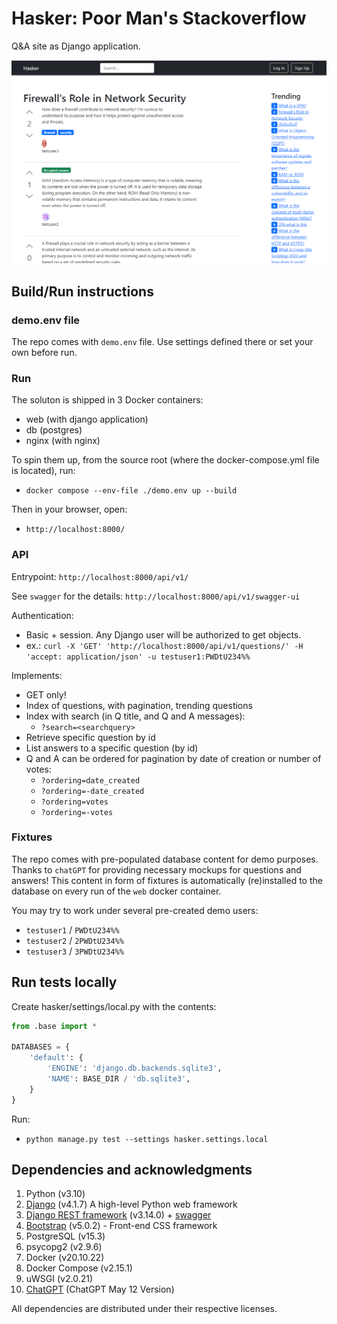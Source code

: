 # Hasker: Poor Man's Stackoverflow
Q&A site as Django application.

![img.png](docs/img/img.png)


## Build/Run instructions
### demo.env file
The repo comes with `demo.env` file. Use settings defined there or set your own before run.

### Run
The soluton is shipped in 3 Docker containers:
 * web (with django application)
 * db (postgres)
 * nginx (with nginx)

To spin them up, from the source root (where the docker-compose.yml file is located), run:
 * `docker compose --env-file ./demo.env up --build`

Then in your browser, open:
 * `http://localhost:8000/` 

### API
Entrypoint: `http://localhost:8000/api/v1/`

See `swagger` for the details: `http://localhost:8000/api/v1/swagger-ui`

Authentication:
* Basic + session. Any Django user will be authorized to get objects.
* ex.: `curl -X 'GET' 'http://localhost:8000/api/v1/questions/' -H 'accept: application/json' -u testuser1:PWDtU234%%`


Implements:
* GET only!
* Index of questions, with pagination, trending questions
* Index with search (in Q title, and Q and A messages):
  * `?search=<searchquery>`
* Retrieve specific question by id
* List answers to a specific question (by id)
* Q and A can be ordered for pagination by date of creation or number of votes:
  * `?ordering=date_created`
  * `?ordering=-date_created`
  * `?ordering=votes`
  * `?ordering=-votes`

### Fixtures
The repo comes with pre-populated database content for demo purposes. Thanks to `chatGPT` for providing necessary mockups for questions and answers! This content in form of fixtures is automatically (re)installed to the database on every run of the `web` docker container.

You may try to work under several pre-created demo users:
* `testuser1` / `PWDtU234%%`
* `testuser2` / `2PWDtU234%%`
* `testuser3` / `3PWDtU234%%`

## Run tests locally
Create hasker/settings/local.py with the contents:
```python
from .base import *

DATABASES = {
    'default': {
        'ENGINE': 'django.db.backends.sqlite3',
        'NAME': BASE_DIR / 'db.sqlite3',
    }
}
```
Run:
* `python manage.py test --settings hasker.settings.local`


## Dependencies and acknowledgments
1. Python (v3.10)
2. [Django](https://www.djangoproject.com/) (v4.1.7) A high-level Python web framework
3. [Django REST framework](https://www.django-rest-framework.org/) (v3.14.0) + [swagger](https://swagger.io/) 
5. [Bootstrap](https://getbootstrap.com/) (v5.0.2) - Front-end CSS framework
6. PostgreSQL (v15.3)
7. psycopg2 (v2.9.6)
8. Docker (v20.10.22)
9. Docker Compose (v2.15.1)
10. uWSGI (v2.0.21)
11. [ChatGPT](https://chat.openai.com/) (ChatGPT May 12 Version)

All dependencies are distributed under their respective licenses.
